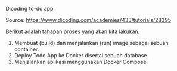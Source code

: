 Dicoding to-do app

Source: https://www.dicoding.com/academies/433/tutorials/28395

Berikut adalah tahapan proses yang akan kita lakukan.

1. Membuat (build) dan menjalankan (run) image sebagai sebuah container.
2. Deploy Todo App ke Docker disertai sebuah database.
3. Menjalankan aplikasi menggunakan Docker Compose.